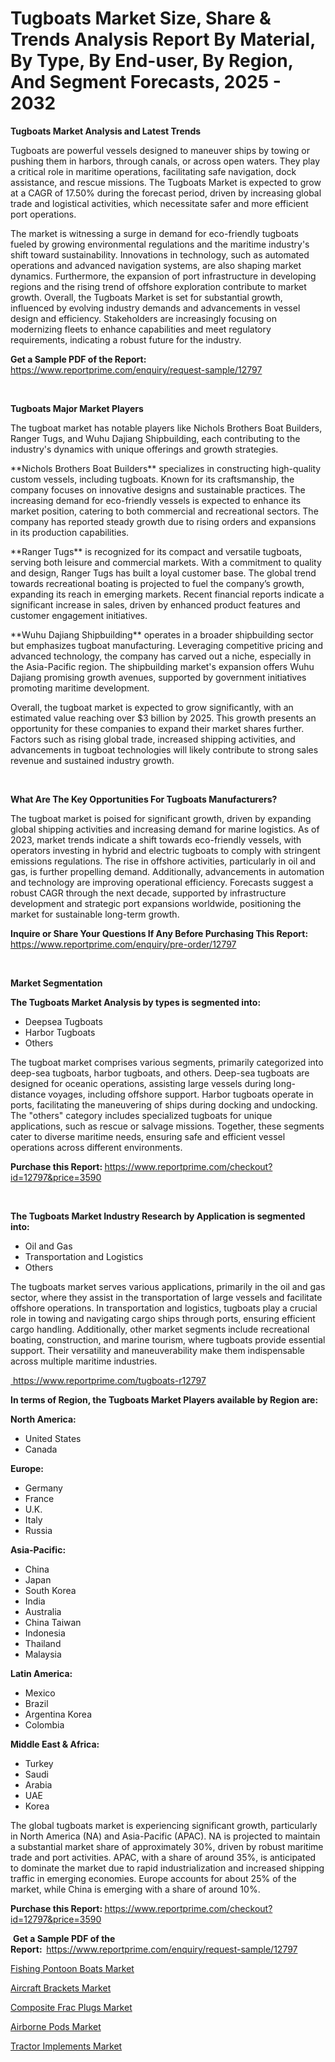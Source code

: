 <p><h1>Tugboats Market Size, Share & Trends Analysis Report By Material, By Type, By End-user, By Region, And Segment Forecasts, 2025 - 2032</h1></p><p><strong>Tugboats Market Analysis and Latest Trends</strong></p>
<p><p>Tugboats are powerful vessels designed to maneuver ships by towing or pushing them in harbors, through canals, or across open waters. They play a critical role in maritime operations, facilitating safe navigation, dock assistance, and rescue missions. The Tugboats Market is expected to grow at a CAGR of 17.50% during the forecast period, driven by increasing global trade and logistical activities, which necessitate safer and more efficient port operations.</p><p>The market is witnessing a surge in demand for eco-friendly tugboats fueled by growing environmental regulations and the maritime industry's shift toward sustainability. Innovations in technology, such as automated operations and advanced navigation systems, are also shaping market dynamics. Furthermore, the expansion of port infrastructure in developing regions and the rising trend of offshore exploration contribute to market growth. Overall, the Tugboats Market is set for substantial growth, influenced by evolving industry demands and advancements in vessel design and efficiency. Stakeholders are increasingly focusing on modernizing fleets to enhance capabilities and meet regulatory requirements, indicating a robust future for the industry.</p></p>
<p><strong>Get a Sample PDF of the Report:&nbsp;</strong> <a href="https://www.reportprime.com/enquiry/request-sample/12797?utm_campaign=1113&utm_medium=2&utm_source=Github&utm_content=ia&utm_term=19032025&utm_id=tugboats">https://www.reportprime.com/enquiry/request-sample/12797</a></p>
<p>&nbsp;</p>
<p><strong>Tugboats Major Market Players</strong></p>
<p><p>The tugboat market has notable players like Nichols Brothers Boat Builders, Ranger Tugs, and Wuhu Dajiang Shipbuilding, each contributing to the industry's dynamics with unique offerings and growth strategies.</p><p>**Nichols Brothers Boat Builders** specializes in constructing high-quality custom vessels, including tugboats. Known for its craftsmanship, the company focuses on innovative designs and sustainable practices. The increasing demand for eco-friendly vessels is expected to enhance its market position, catering to both commercial and recreational sectors. The company has reported steady growth due to rising orders and expansions in its production capabilities.</p><p>**Ranger Tugs** is recognized for its compact and versatile tugboats, serving both leisure and commercial markets. With a commitment to quality and design, Ranger Tugs has built a loyal customer base. The global trend towards recreational boating is projected to fuel the company’s growth, expanding its reach in emerging markets. Recent financial reports indicate a significant increase in sales, driven by enhanced product features and customer engagement initiatives.</p><p>**Wuhu Dajiang Shipbuilding** operates in a broader shipbuilding sector but emphasizes tugboat manufacturing. Leveraging competitive pricing and advanced technology, the company has carved out a niche, especially in the Asia-Pacific region. The shipbuilding market's expansion offers Wuhu Dajiang promising growth avenues, supported by government initiatives promoting maritime development.</p><p>Overall, the tugboat market is expected to grow significantly, with an estimated value reaching over $3 billion by 2025. This growth presents an opportunity for these companies to expand their market shares further. Factors such as rising global trade, increased shipping activities, and advancements in tugboat technologies will likely contribute to strong sales revenue and sustained industry growth.</p></p>
<p>&nbsp;</p>
<p><strong>What Are The Key Opportunities For Tugboats Manufacturers?</strong></p>
<p><p>The tugboat market is poised for significant growth, driven by expanding global shipping activities and increasing demand for marine logistics. As of 2023, market trends indicate a shift towards eco-friendly vessels, with operators investing in hybrid and electric tugboats to comply with stringent emissions regulations. The rise in offshore activities, particularly in oil and gas, is further propelling demand. Additionally, advancements in automation and technology are improving operational efficiency. Forecasts suggest a robust CAGR through the next decade, supported by infrastructure development and strategic port expansions worldwide, positioning the market for sustainable long-term growth.</p></p>
<p><strong>Inquire or Share Your Questions If Any Before Purchasing This Report:</strong> <a href="https://www.reportprime.com/enquiry/pre-order/12797?utm_campaign=1113&utm_medium=2&utm_source=Github&utm_content=ia&utm_term=19032025&utm_id=tugboats">https://www.reportprime.com/enquiry/pre-order/12797</a></p>
<p>&nbsp;</p>
<p><strong>Market Segmentation</strong></p>
<p><strong>The Tugboats Market Analysis by types is segmented into:</strong></p>
<p><ul><li>Deepsea Tugboats</li><li>Harbor Tugboats</li><li>Others</li></ul></p>
<p><p>The tugboat market comprises various segments, primarily categorized into deep-sea tugboats, harbor tugboats, and others. Deep-sea tugboats are designed for oceanic operations, assisting large vessels during long-distance voyages, including offshore support. Harbor tugboats operate in ports, facilitating the maneuvering of ships during docking and undocking. The "others" category includes specialized tugboats for unique applications, such as rescue or salvage missions. Together, these segments cater to diverse maritime needs, ensuring safe and efficient vessel operations across different environments.</p></p>
<p><strong>Purchase this Report:&nbsp;</strong><a href="https://www.reportprime.com/checkout?id=12797&price=3590&utm_campaign=1113&utm_medium=2&utm_source=Github&utm_content=ia&utm_term=19032025&utm_id=tugboats">https://www.reportprime.com/checkout?id=12797&price=3590</a></p>
<p>&nbsp;</p>
<p><strong>The Tugboats Market Industry Research by Application is segmented into:</strong></p>
<p><ul><li>Oil and Gas</li><li>Transportation and Logistics</li><li>Others</li></ul></p>
<p><p>The tugboats market serves various applications, primarily in the oil and gas sector, where they assist in the transportation of large vessels and facilitate offshore operations. In transportation and logistics, tugboats play a crucial role in towing and navigating cargo ships through ports, ensuring efficient cargo handling. Additionally, other market segments include recreational boating, construction, and marine tourism, where tugboats provide essential support. Their versatility and maneuverability make them indispensable across multiple maritime industries.</p></p>
<p><a href="https://www.reportprime.com/tugboats-r12797?utm_campaign=1113&utm_medium=2&utm_source=Github&utm_content=ia&utm_term=19032025&utm_id=tugboats">&nbsp;https://www.reportprime.com/tugboats-r12797</a></p>
<p><strong>In terms of Region, the Tugboats Market Players available by Region are:</strong></p>
<p>
    <p> <strong> North America: </strong>
        <ul>
            <li>United States</li>
            <li>Canada</li>
        </ul>
        </p> 
    <p> <strong> Europe: </strong>
        <ul>
            <li>Germany</li>
            <li>France</li>
            <li>U.K.</li>
            <li>Italy</li>
            <li>Russia</li>
        </ul>
        </p> 
    <p> <strong> Asia-Pacific: </strong>
        <ul>
            <li>China</li>
            <li>Japan</li>
            <li>South Korea</li>
            <li>India</li>
            <li>Australia</li>
            <li>China Taiwan</li>
            <li>Indonesia</li>
            <li>Thailand</li>
            <li>Malaysia</li>
        </ul>
        </p> 
    <p> <strong> Latin America: </strong>
        <ul>
            <li>Mexico</li>
            <li>Brazil</li>
            <li>Argentina Korea</li>
            <li>Colombia</li>
        </ul>
        </p> 
    <p> <strong> Middle East & Africa: </strong>
        <ul>
            <li>Turkey</li>
            <li>Saudi</li>
            <li>Arabia</li>
            <li>UAE</li>
            <li>Korea</li>
        </ul>
    </p>
    </p>
<p><p>The global tugboats market is experiencing significant growth, particularly in North America (NA) and Asia-Pacific (APAC). NA is projected to maintain a substantial market share of approximately 30%, driven by robust maritime trade and port activities. APAC, with a share of around 35%, is anticipated to dominate the market due to rapid industrialization and increased shipping traffic in emerging economies. Europe accounts for about 25% of the market, while China is emerging with a share of around 10%.</p></p>
<p><strong>Purchase this Report: </strong><a href="https://www.reportprime.com/checkout?id=12797&price=3590&utm_campaign=1113&utm_medium=2&utm_source=Github&utm_content=ia&utm_term=19032025&utm_id=tugboats">https://www.reportprime.com/checkout?id=12797&price=3590</a></p>
<p>&nbsp;<strong>Get a Sample PDF of the Report:&nbsp;&nbsp;</strong><a href="https://www.reportprime.com/enquiry/request-sample/12797?utm_campaign=1113&utm_medium=2&utm_source=Github&utm_content=ia&utm_term=19032025&utm_id=tugboats">https://www.reportprime.com/enquiry/request-sample/12797</a></p>
<p><strong></strong></p>
<p><p><a href="https://github.com/prantoblouin/Market-Research-Report-List-1/blob/main/fishing-pontoon-boats-market.md?utm_campaign=1113&utm_medium=2&utm_source=Github&utm_content=ia&utm_term=19032025&utm_id=tugboats">Fishing Pontoon Boats Market</a></p><p><a href="https://github.com/iyachikareva/Market-Research-Report-List-1/blob/main/aircraft-brackets-market.md?utm_campaign=1113&utm_medium=2&utm_source=Github&utm_content=ia&utm_term=19032025&utm_id=tugboats">Aircraft Brackets Market</a></p><p><a href="https://github.com/karydacamu/Market-Research-Report-List-1/blob/main/composite-frac-plugs-market.md?utm_campaign=1113&utm_medium=2&utm_source=Github&utm_content=ia&utm_term=19032025&utm_id=tugboats">Composite Frac Plugs Market</a></p><p><a href="https://github.com/seemagarbeha/Market-Research-Report-List-1/blob/main/airborne-pods-market.md?utm_campaign=1113&utm_medium=2&utm_source=Github&utm_content=ia&utm_term=19032025&utm_id=tugboats">Airborne Pods Market</a></p><p><a href="https://github.com/mafeasavzal/Market-Research-Report-List-1/blob/main/tractor-implements-market.md?utm_campaign=1113&utm_medium=2&utm_source=Github&utm_content=ia&utm_term=19032025&utm_id=tugboats">Tractor Implements Market</a></p></p>